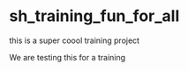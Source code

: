 # sh_training_fun_for_all
this is a super coool training project 

We are testing this for a training

